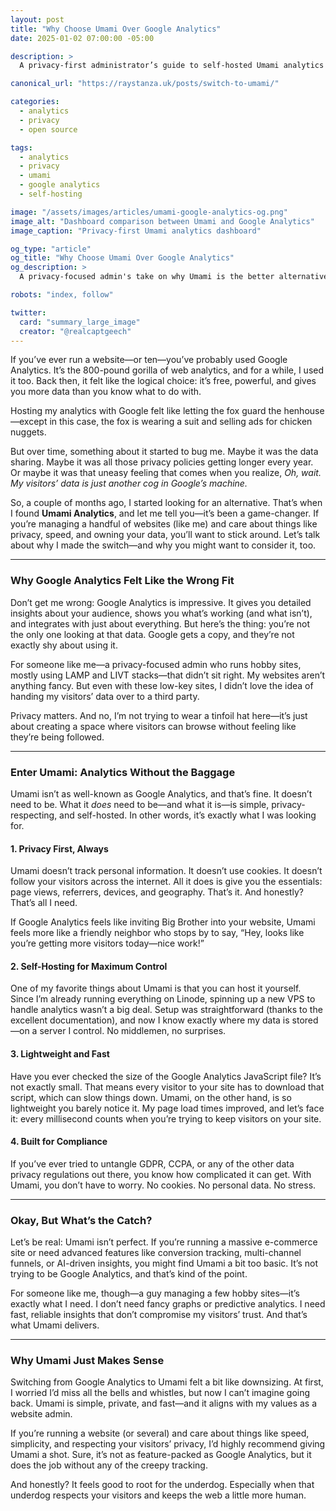 ```yaml
---
layout: post
title: "Why Choose Umami Over Google Analytics"
date: 2025-01-02 07:00:00 -05:00

description: >
  A privacy-first administrator’s guide to self-hosted Umami analytics vs Google Analytics, protecting user data while delivering actionable insights.

canonical_url: "https://raystanza.uk/posts/switch-to-umami/"

categories:
  - analytics
  - privacy
  - open source

tags:
  - analytics
  - privacy
  - umami
  - google analytics
  - self-hosting

image: "/assets/images/articles/umami-google-analytics-og.png"
image_alt: "Dashboard comparison between Umami and Google Analytics"
image_caption: "Privacy-first Umami analytics dashboard"

og_type: "article"
og_title: "Why Choose Umami Over Google Analytics"
og_description: >
  A privacy-focused admin's take on why Umami is the better alternative to Google Analytics for website owners.

robots: "index, follow"

twitter:
  card: "summary_large_image"
  creator: "@realcaptgeech"
---
```


If you’ve ever run a website—or ten—you’ve probably used Google Analytics. It’s the 800-pound gorilla of web analytics, and for a while, I used it too. Back then, it felt like the logical choice: it’s free, powerful, and gives you more data than you know what to do with.

Hosting my analytics with Google felt like letting the fox guard the henhouse—except in this case, the fox is wearing a suit and selling ads for chicken nuggets.

But over time, something about it started to bug me. Maybe it was the data sharing. Maybe it was all those privacy policies getting longer every year. Or maybe it was that uneasy feeling that comes when you realize, *Oh, wait. My visitors’ data is just another cog in Google’s machine.*

So, a couple of months ago, I started looking for an alternative. That’s when I found **Umami Analytics**, and let me tell you—it’s been a game-changer. If you’re managing a handful of websites (like me) and care about things like privacy, speed, and owning your data, you’ll want to stick around. Let’s talk about why I made the switch—and why you might want to consider it, too.

---

### Why Google Analytics Felt Like the Wrong Fit

Don’t get me wrong: Google Analytics is impressive. It gives you detailed insights about your audience, shows you what’s working (and what isn’t), and integrates with just about everything. But here’s the thing: you’re not the only one looking at that data. Google gets a copy, and they’re not exactly shy about using it.

For someone like me—a privacy-focused admin who runs hobby sites, mostly using LAMP and LIVT stacks—that didn’t sit right. My websites aren’t anything fancy. But even with these low-key sites, I didn’t love the idea of handing my visitors’ data over to a third party.

Privacy matters. And no, I’m not trying to wear a tinfoil hat here—it’s just about creating a space where visitors can browse without feeling like they’re being followed.

---

### Enter Umami: Analytics Without the Baggage

Umami isn’t as well-known as Google Analytics, and that’s fine. It doesn’t need to be. What it *does* need to be—and what it is—is simple, privacy-respecting, and self-hosted. In other words, it’s exactly what I was looking for.

#### **1. Privacy First, Always**

Umami doesn’t track personal information. It doesn’t use cookies. It doesn’t follow your visitors across the internet. All it does is give you the essentials: page views, referrers, devices, and geography. That’s it. And honestly? That’s all I need.

If Google Analytics feels like inviting Big Brother into your website, Umami feels more like a friendly neighbor who stops by to say, “Hey, looks like you’re getting more visitors today—nice work!”

#### **2. Self-Hosting for Maximum Control**

One of my favorite things about Umami is that you can host it yourself. Since I’m already running everything on Linode, spinning up a new VPS to handle analytics wasn’t a big deal. Setup was straightforward (thanks to the excellent documentation), and now I know exactly where my data is stored—on a server I control. No middlemen, no surprises.

#### **3. Lightweight and Fast**

Have you ever checked the size of the Google Analytics JavaScript file? It’s not exactly small. That means every visitor to your site has to download that script, which can slow things down. Umami, on the other hand, is so lightweight you barely notice it. My page load times improved, and let’s face it: every millisecond counts when you’re trying to keep visitors on your site.

#### **4. Built for Compliance**

If you’ve ever tried to untangle GDPR, CCPA, or any of the other data privacy regulations out there, you know how complicated it can get. With Umami, you don’t have to worry. No cookies. No personal data. No stress.

---

### Okay, But What’s the Catch?

Let’s be real: Umami isn’t perfect. If you’re running a massive e-commerce site or need advanced features like conversion tracking, multi-channel funnels, or AI-driven insights, you might find Umami a bit too basic. It’s not trying to be Google Analytics, and that’s kind of the point.

For someone like me, though—a guy managing a few hobby sites—it’s exactly what I need. I don’t need fancy graphs or predictive analytics. I need fast, reliable insights that don’t compromise my visitors’ trust. And that’s what Umami delivers.

---

### Why Umami Just Makes Sense

Switching from Google Analytics to Umami felt a bit like downsizing. At first, I worried I’d miss all the bells and whistles, but now I can’t imagine going back. Umami is simple, private, and fast—and it aligns with my values as a website admin.

If you’re running a website (or several) and care about things like speed, simplicity, and respecting your visitors’ privacy, I’d highly recommend giving Umami a shot. Sure, it’s not as feature-packed as Google Analytics, but it does the job without any of the creepy tracking.

And honestly? It feels good to root for the underdog. Especially when that underdog respects your visitors and keeps the web a little more human.
